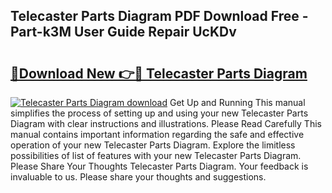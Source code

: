 ## Telecaster Parts Diagram PDF Download Free - Part-k3M User Guide Repair UcKDv

# <h2><a href="http://dfo2bbm.blite.top/?on=Telecaster+Parts+Diagram">🔗Download New 👉🔴 Telecaster Parts Diagram</a></h2>

[![Telecaster Parts Diagram download](https://i.imgur.com/lujVjoI.png)](http://dfo2bbm.blite.top/?on=Telecaster+Parts+Diagram)
Get Up and Running This manual simplifies the process of setting up and using your new Telecaster Parts Diagram with clear instructions and illustrations. Please Read Carefully This manual contains important information regarding the safe and effective operation of your new Telecaster Parts Diagram. Explore the limitless possibilities of list of features with your new Telecaster Parts Diagram. Please Share Your Thoughts Telecaster Parts Diagram. Your feedback is invaluable to us. Please share your thoughts and suggestions.
